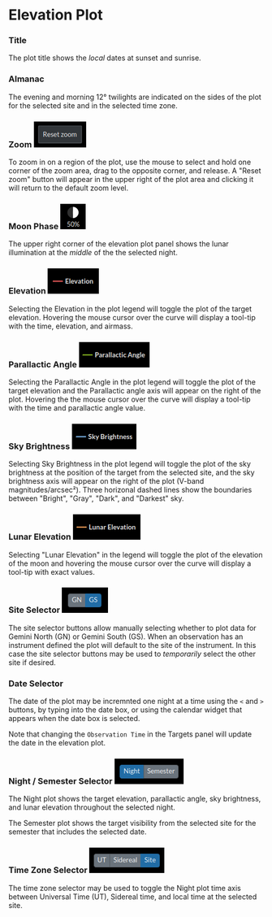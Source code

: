 # Elevation Plot

### Title

The plot title shows the _local_ dates at sunset and sunrise.

### Almanac

The evening and morning 12° twilights are indicated on the sides of the plot for the selected site and in the selected time zone.

### Zoom ![](zoom.png)

To zoom in on a region of the plot, use the mouse to select and hold one corner of the zoom area, drag to the opposite corner, and release.  A "Reset zoom" button will appear in the upper right of the plot area and clicking it will return to the default zoom level.

### Moon Phase ![](moon.png)

The upper right corner of the elevation plot panel shows the lunar illumination at the _middle_ of the the selected night.

### Elevation ![](legend_elevation.png)

Selecting the Elevation in the plot legend will toggle the plot of the target elevation.
Hovering the mouse cursor over the curve will display a tool-tip with the time, elevation, and airmass.

### Parallactic Angle ![](legend_parallactic.png)

Selecting the Parallactic Angle in the plot legend will toggle the plot of the target elevation and the Parallactic angle axis will appear on the right of the plot.  Hovering the the mouse cursor over the curve will display a tool-tip with the time and parallactic angle value.

### Sky Brightness ![](legend_sky_brightness.png)

Selecting Sky Brightness in the plot legend will toggle the plot of the sky brightness at the position of the target from the selected site, and the sky brightness axis will appear on the right of the plot (V-band magnitudes/arcsec²).  Three horizonal dashed lines show the boundaries between "Bright", "Gray", "Dark", and "Darkest" sky.

### Lunar Elevation ![](legend_lunar_elevation.png)

Selecting "Lunar Elevation" in the legend will toggle the plot of the elevation of the moon and hovering the mouse cursor over the curve will display a tool-tip with exact values.

### Site Selector ![](site_selector.png)

The site selector buttons allow manually selecting whether to plot data for Gemini North (GN) or Gemini South (GS).
When an observation has an instrument defined the plot will default to the site of the instrument.
In this case the site selector buttons may be used to _temporarily_ select the other site if desired.

### Date Selector

The date of the plot may be incremnted one night at a time using the `<` and `>` buttons, by typing into the date box, or using the calendar widget that appears when the date box is selected.

Note that changing the `Observation Time` in the Targets panel will update the date in the elevation plot.

### Night / Semester Selector ![](night_semester_selector.png)

The Night plot shows the target elevation, parallactic angle, sky brightness, and lunar elevation throughout the selected night.

The Semester plot shows the target visibility from the selected site for the semester that includes the selected date.

### Time Zone Selector ![](time_zone_selector.png)

The time zone selector may be used to toggle the Night plot time axis between Universal Time (UT), Sidereal time, and local time at the selected site.
